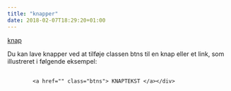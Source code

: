 ```yaml
---
title: "knapper"
date: 2018-02-07T18:29:20+01:00
---
```


<a href="" class="btns">knap</a></div>

Du kan lave knapper ved at tilføje classen btns til en knap eller et link, som illustreret i følgende eksempel:

<pre>
    <code>
        &lt;a href="" class="btns"&gt; KNAPTEKST &lt;/a&gt;&lt;/div&gt;
    </code>
</pre>